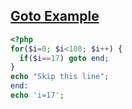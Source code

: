 ## [Goto Example](https://www.php.net/manual/en/control-structures.goto.php)

```php
<?php
for($i=0; $i<100; $i++) {
  if($i==17) goto end;
}
echo "Skip this line";
end:
echo 'i=17';
```